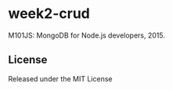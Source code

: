 # week2-crud

M101JS: MongoDB for Node.js developers, 2015.

## License

Released under the MIT License

